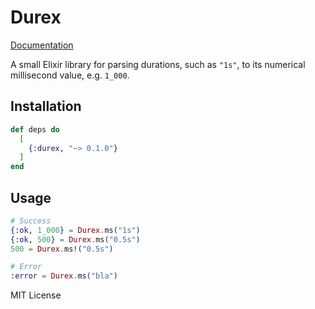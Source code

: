 # Durex

[Documentation](https://hexdocs.pm/durex)

A small Elixir library for parsing durations, such as `"1s"`, to its numerical millisecond value, e.g. `1_000`.


## Installation

```elixir
def deps do
  [
    {:durex, "~> 0.1.0"}
  ]
end
```

## Usage

```elixir
# Success
{:ok, 1_000} = Durex.ms("1s")
{:ok, 500} = Durex.ms("0.5s")
500 = Durex.ms!("0.5s")

# Error
:error = Durex.ms("bla")
```

MIT License
